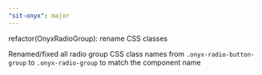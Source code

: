 ```yaml
---
"sit-onyx": major
---
```


refactor(OnyxRadioGroup): rename CSS classes

Renamed/fixed all radio group CSS class names from `.onyx-radio-button-group` to `.onyx-radio-group` to match the component name
